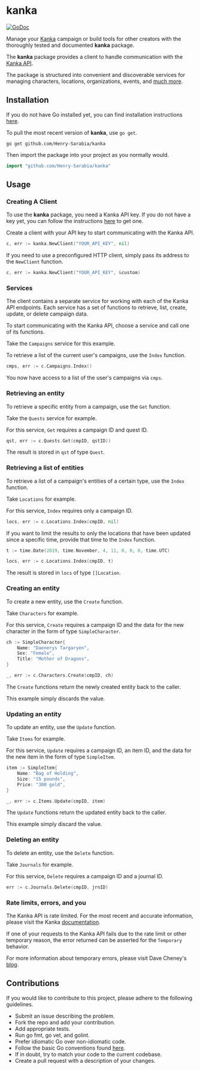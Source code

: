 # kanka 

[![GoDoc](https://godoc.org/github.com/Henry-Sarabia/kanka?status.svg)](https://godoc.org/github.com/Henry-Sarabia/kanka)

Manage your [Kanka](https://kanka.io/en-US) campaign or build tools for other
creators with the thoroughly tested and documented **kanka** package.

The **kanka** package provides a client to handle communication with the
[Kanka API](https://kanka.io/en-US/docs/1.0). 

The package is structured into convenient and discoverable services for 
managing characters, locations, organizations, events, and 
[much more](https://kanka.io/en-US/features).


## Installation

If you do not have Go installed yet, you can find installation instructions 
[here](https://golang.org/doc/install).

To pull the most recent version of **kanka**, use `go get`.

```
go get github.com/Henry-Sarabia/kanka
```

Then import the package into your project as you normally would.

```go
import "github.com/Henry-Sarabia/kanka"
```

## Usage

### Creating A Client

To use the **kanka** package, you need a Kanka API key. If you do not have a key
yet, you can follow the instructions [here](https://kanka.io/en-US/docs/1.0/setup)
to get one.

Create a client with your API key to start communicating with the Kanka API.

```go
c, err := kanka.NewClient("YOUR_API_KEY", nil)
```

If you need to use a preconfigured HTTP client, simply pass its address to the
`NewClient` function.

```go
c, err := kanka.NewClient("YOUR_API_KEY", &custom)
```

### Services

The client contains a separate service for working with each of the Kanka API
endpoints. Each service has a set of functions to retrieve, list, create, update,
or delete campaign data.

To start communicating with the Kanka API, choose a service and call one of its
functions. 

Take the `Campaigns` service for this example. 

To retrieve a list of the current user's campaigns, use the `Index` function.

```go
cmps, err := c.Campaigns.Index()
```
You now have access to a list of the user's campaigns via `cmps`.

### Retrieving an entity

To retrieve a specific entity from a campaign, use the `Get` function.

Take the `Quests` service for example. 

For this service, `Get` requires a campaign ID and quest ID.

```go
qst, err := c.Quests.Get(cmpID, qstID))
```

The result is stored in `qst` of type `Quest`. 

### Retrieving a list of entities

To retrieve a list of a campaign's entities of a certain type, use the `Index` function.

Take `Locations` for example.

For this service, `Index` requires only a campaign ID.

```go
locs, err := c.Locations.Index(cmpID, nil)
```

If you want to limit the results to only the locations that have been updated
since a specific time, provide that time to the `Index` function.

```go
t := time.Date(2019, time.November, 4, 11, 0, 0, 0, time.UTC)

locs, err := c.Locations.Index(cmpID, t)
```
The result is stored in `locs` of type `[]Location`.


### Creating an entity

To create a new entity, use the `Create` function.

Take `Characters` for example.

For this service, `Create` requires a campaign ID and the data for the new 
character in the form of type `SimpleCharacter`.

```go
ch := SimpleCharacter{
    Name: "Daenerys Targaryen",
    Sex: "Female",
    Title: "Mother of Dragons",
}

_, err := c.Characters.Create(cmpID, ch)
```
The `Create` functions return the newly created entity back to the caller.

This example simply discards the value.

### Updating an entity

To update an entity, use the `Update` function.

Take `Items` for example.

For this service, `Update` requires a campaign ID, an item ID, and the data for
the new item in the form of type `SimpleItem`.

```go
item := SimpleItem{
    Name: "Bag of Holding",
    Size: "15 pounds",
    Price: "300 gold",
}

_, err := c.Items.Update(cmpID, item)
```
The `Update` functions return the updated entity back to the caller.

This example simply discard the value.


### Deleting an entity

To delete an entity, use the `Delete` function.

Take `Journals` for example.

For this service, `Delete` requires a campaign ID and a journal ID.

```go
err := c.Journals.Delete(cmpID, jrnID)
```

### Rate limits, errors, and you

The Kanka API is rate limited. For the most recent and accurate information,
please visit the Kanka [documentation](https://kanka.io/en-US/docs/1.0/setup#endpoints). 

If one of your requests to the Kanka API fails due to the rate limit or other temporary reason,
the error returned can be asserted for the `Temporary` behavior.

For more information about temporary errors, please visit Dave Cheney's
[blog](https://dave.cheney.net/2016/04/27/dont-just-check-errors-handle-them-gracefully).

## Contributions

If you would like to contribute to this project, please adhere to the following
guidelines.

* Submit an issue describing the problem.
* Fork the repo and add your contribution.
* Add appropriate tests.
* Run go fmt, go vet, and golint.
* Prefer idiomatic Go over non-idiomatic code.
* Follow the basic Go conventions found [here](https://github.com/golang/go/wiki/CodeReviewComments).
* If in doubt, try to match your code to the current codebase.
* Create a pull request with a description of your changes.


